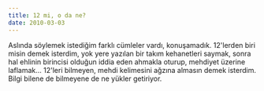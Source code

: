 ```yaml
---
title: 12 mi, o da ne?
date: 2010-03-03
---
```


Aslında söylemek istediğim farklı cümleler vardı, konuşamadık. 12'lerden
biri misin demek isterdim, yok yere yazılan bir takım kehanetleri
saymak, sonra hal ehlinin birincisi olduğun iddia eden ahmakla oturup,
mehdiyet üzerine laflamak… 12'leri bilmeyen, mehdi kelimesini ağzına
almasın demek isterdim. Bilgi bilene de bilmeyene de ne yükler
getiriyor.
